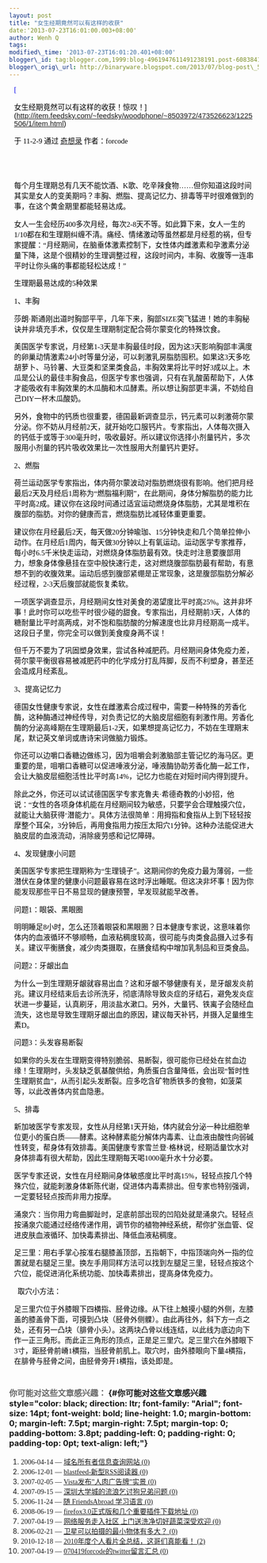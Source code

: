 ```yaml
--- 
layout: post 
title: "女生经期竟然可以有这样的收获" 
date:'2013-07-23T16:01:00.003+08:00' 
author: Wenh Q
tags:
modified\_time: '2013-07-23T16:01:20.401+08:00' 
blogger\_id: tag:blogger.com,1999:blog-4961947611491238191.post-6083841221399488949
blogger\_orig\_url: http://binaryware.blogspot.com/2013/07/blog-post\_5720.html
---
```


<div
style="color: black; direction: ltr; font-family: &quot;Arial&quot;; font-size: 11pt; margin-bottom: 0; margin-left: 7.5pt; margin-right: 7.5pt; margin-top: 0; padding: 0;">

<span
style="color: #0000ee; font-family: &quot;Verdana&quot;; text-decoration: underline;">[

女生经期竟然可以有这样的收获！惊叹！](http://item.feedsky.com/~feedsky/woodphone/~8503972/473526623/1225506/1/item.html)</span>

</div>

<div
style="color: black; direction: ltr; font-family: &quot;Arial&quot;; font-size: 11pt; margin-bottom: 0; margin-left: 7.5pt; margin-right: 7.5pt; margin-top: 0; padding-bottom: 8pt; padding-left: 0; padding-right: 0; padding-top: 0;">

<span style="font-family: &quot;Verdana&quot;;">于 11-2-9 通过
</span><span
style="color: #0000ee; font-family: &quot;Verdana&quot;; text-decoration: underline;">[奇想录](http://feed.feedsky.com/woodphone)</span><span
style="font-family: &quot;Verdana&quot;;"> 作者：forcode</span>

</div>

<div
style="color: black; direction: ltr; font-family: &quot;Arial&quot;; font-size: 11pt; height: 11pt; margin-bottom: 0; margin-left: 7.5pt; margin-right: 7.5pt; margin-top: 0; padding: 0;">

<span style="font-family: &quot;Verdana&quot;;"></span>

</div>

<div
style="color: black; direction: ltr; font-family: &quot;Arial&quot;; font-size: 11pt; margin-bottom: 0; margin-left: 7.5pt; margin-right: 7.5pt; margin-top: 0; padding: 0;">

<span
style="font-family: &quot;Verdana&quot;;">每个月生理期总有几天不能饮酒、K歌、吃辛辣食物……但你知道这段时间其实是女人的变美期吗？丰胸、燃脂、提高记忆力、排毒等平时很难做到的事，在这个黄金期里都能轻易达成。  </span>

</div>

<div
style="color: black; direction: ltr; font-family: &quot;Arial&quot;; font-size: 11pt; margin-bottom: 0; margin-left: 7.5pt; margin-right: 7.5pt; margin-top: 0; padding: 0;">

<span
style="font-family: &quot;Verdana&quot;;">女人一生会经历400多次月经，每次2-8天不等。如此算下来，女人一生的1/10都在和生理期纠缠不清。痛经、情绪激动等虽然都是月经惹的祸，但专家提醒：“月经期间，在脑垂体激素控制下，女性体内雌激素和孕激素分泌量下降，这是个很精妙的生理调整过程，这段时间内，丰胸、收腹等一连串平时让你头痛的事都能轻松达成！”</span>

</div>

<div
style="color: black; direction: ltr; font-family: &quot;Arial&quot;; font-size: 11pt; margin-bottom: 0; margin-left: 7.5pt; margin-right: 7.5pt; margin-top: 0; padding: 0;">

<span
style="font-family: &quot;Verdana&quot;;">生理期最易达成的5种效果 </span>

</div>

<div
style="color: black; direction: ltr; font-family: &quot;Arial&quot;; font-size: 11pt; margin-bottom: 0; margin-left: 7.5pt; margin-right: 7.5pt; margin-top: 0; padding: 0;">

<span style="font-family: &quot;Verdana&quot;;">1、丰胸 </span>

</div>

<div
style="color: black; direction: ltr; font-family: &quot;Arial&quot;; font-size: 11pt; margin-bottom: 0; margin-left: 7.5pt; margin-right: 7.5pt; margin-top: 0; padding: 0;">

<span
style="font-family: &quot;Verdana&quot;;">莎朗·斯通刚出道时胸部平平，几年下来，胸部SIZE突飞猛进！她的丰胸秘诀并非填充手术，仅仅是生理期制定配合荷尔蒙变化的特殊饮食。</span>

</div>

<div
style="color: black; direction: ltr; font-family: &quot;Arial&quot;; font-size: 11pt; margin-bottom: 0; margin-left: 7.5pt; margin-right: 7.5pt; margin-top: 0; padding: 0;">

<span
style="font-family: &quot;Verdana&quot;;">美国医学专家说，月经第1-3天是丰胸最佳时段，因为这3天影响胸部丰满度的卵巢动情激素24小时等量分泌，可以刺激乳房脂肪囤积。如果这3天多吃胡萝卜、马铃薯、大豆类和坚果类食品，丰胸效果将比平时好3成以上。木瓜是公认的最佳丰胸食品，但医学专家也强调，只有在乳酸菌帮助下，人体才能吸收有丰胸效果的木瓜酶和木瓜酵素。所以想让胸部更丰满，不妨给自己DIY一杯木瓜酸奶。</span>

</div>

<div
style="color: black; direction: ltr; font-family: &quot;Arial&quot;; font-size: 11pt; margin-bottom: 0; margin-left: 7.5pt; margin-right: 7.5pt; margin-top: 0; padding: 0;">

<span
style="font-family: &quot;Verdana&quot;;">另外，食物中的钙质也很重要，德国最新调查显示，钙元素可以刺激荷尔蒙分泌。你不妨从月经前2天，就开始吃口服钙片。专家指出，人体每次摄入的钙低于或等于300毫升时，吸收最好。所以建议你选择小剂量钙片，多次服用小剂量的钙片吸收效果比一次性服用大剂量钙片更好。</span>

</div>

<div
style="color: black; direction: ltr; font-family: &quot;Arial&quot;; font-size: 11pt; margin-bottom: 0; margin-left: 7.5pt; margin-right: 7.5pt; margin-top: 0; padding: 0;">

<span style="font-family: &quot;Verdana&quot;;">2、燃脂</span>

</div>

<div
style="color: black; direction: ltr; font-family: &quot;Arial&quot;; font-size: 11pt; margin-bottom: 0; margin-left: 7.5pt; margin-right: 7.5pt; margin-top: 0; padding: 0;">

<span
style="font-family: &quot;Verdana&quot;;">荷兰运动医学专家指出，体内荷尔蒙波动对脂肪燃烧很有影响。他们把月经最后2天及月经后1周称为“燃脂福利期”，在此期间，身体分解脂肪的能力比平时高2成。建议你在这段时间通过适宜运动燃烧身体脂肪，尤其是堆积在腹部的脂肪。对你的健康而言，燃烧脂肪比减轻体重更重要。</span>

</div>

<div
style="color: black; direction: ltr; font-family: &quot;Arial&quot;; font-size: 11pt; margin-bottom: 0; margin-left: 7.5pt; margin-right: 7.5pt; margin-top: 0; padding: 0;">

<span
style="font-family: &quot;Verdana&quot;;">建议你在月经最后2天，每天做20分钟瑜珈、15分钟快走和几个简单拉伸小动作。在月经后1周内，每天做30分钟以上有氧运动。运动医学专家推荐，每小时6.5千米快走运动，对燃烧身体脂肪最有效。快走时注意要腹部用力，想象身体像悬挂在空中般快速行走，这对燃烧腹部脂肪最有帮助，有意想不到的收腹效果。运动后感到腹部紧绷是正常现象，这是腹部脂肪分解必经过程，2-3天后腹部就能恢复柔软。</span>

</div>

<div
style="color: black; direction: ltr; font-family: &quot;Arial&quot;; font-size: 11pt; margin-bottom: 0; margin-left: 7.5pt; margin-right: 7.5pt; margin-top: 0; padding: 0;">

<span
style="font-family: &quot;Verdana&quot;;">一项医学调查显示，月经期间女性对美食的渴望度比平时高25%。这并非坏事！此时你可以吃些平时很少碰的甜食。专家指出，月经期前3天，人体的糖耐量比平时高两成，对不饱和脂肪酸的分解速度也比非月经期高一成半。这段日子里，你完全可以做到美食瘦身两不误！</span>

</div>

<div
style="color: black; direction: ltr; font-family: &quot;Arial&quot;; font-size: 11pt; margin-bottom: 0; margin-left: 7.5pt; margin-right: 7.5pt; margin-top: 0; padding: 0;">

<span
style="font-family: &quot;Verdana&quot;;">但千万不要为了巩固塑身效果，尝试各种减肥药。月经期间身体免疫力差，荷尔蒙平衡很容易被减肥药中的化学成分打乱阵脚，反而不利塑身，甚至还会造成月经紊乱。</span>

</div>

<div
style="color: black; direction: ltr; font-family: &quot;Arial&quot;; font-size: 11pt; margin-bottom: 0; margin-left: 7.5pt; margin-right: 7.5pt; margin-top: 0; padding: 0;">

<span style="font-family: &quot;Verdana&quot;;">3、提高记忆力 </span>

</div>

<div
style="color: black; direction: ltr; font-family: &quot;Arial&quot;; font-size: 11pt; margin-bottom: 0; margin-left: 7.5pt; margin-right: 7.5pt; margin-top: 0; padding: 0;">

<span
style="font-family: &quot;Verdana&quot;;">德国女性健康专家说，女性在雌激素合成过程中，需要一种特殊的芳香化酶，这种酶通过神经传导，对负责记忆的大脑皮层细胞有刺激作用。芳香化酶的分泌高峰期在生理期最后1-2天，如果想提高记忆力，不妨在生理期末尾，默记英文单词或唐诗宋词做脑力锻炼。 </span>

</div>

<div
style="color: black; direction: ltr; font-family: &quot;Arial&quot;; font-size: 11pt; margin-bottom: 0; margin-left: 7.5pt; margin-right: 7.5pt; margin-top: 0; padding: 0;">

<span
style="font-family: &quot;Verdana&quot;;">你还可以边嚼口香糖边做练习，因为咀嚼会刺激脑部主管记忆的海马区。更重要的是，咀嚼口香糖可以促进唾液分泌，唾液酶协助芳香化酶一起工作，会让大脑皮层细胞活性比平时高14%，记忆力也能在对短时间内得到提升。</span>

</div>

<div
style="color: black; direction: ltr; font-family: &quot;Arial&quot;; font-size: 11pt; margin-bottom: 0; margin-left: 7.5pt; margin-right: 7.5pt; margin-top: 0; padding: 0;">

<span
style="font-family: &quot;Verdana&quot;;">除此之外，你还可以试试德国医学专家克鲁夫·希德奇教的小妙招，他说：“女性的各项身体机能在月经期间较为敏感，只要学会合理触摸穴位，就能让大脑获得‘潜能力’。具体方法很简单：用拇指和食指从上到下轻轻按摩整个耳朵，3分钟后，再用食指用力按压太阳穴1分钟。这种办法能促进大脑皮层的血液流动，消除疲劳感和记忆障碍。</span>

</div>

<div
style="color: black; direction: ltr; font-family: &quot;Arial&quot;; font-size: 11pt; margin-bottom: 0; margin-left: 7.5pt; margin-right: 7.5pt; margin-top: 0; padding: 0;">

<span
style="font-family: &quot;Verdana&quot;;">4、发现健康小问题 </span>

</div>

<div
style="color: black; direction: ltr; font-family: &quot;Arial&quot;; font-size: 11pt; margin-bottom: 0; margin-left: 7.5pt; margin-right: 7.5pt; margin-top: 0; padding: 0;">

<span
style="font-family: &quot;Verdana&quot;;">美国医学专家把生理期称为“生理镜子”。这期间你的免疫力最为薄弱，一些潜伏在身体里的健康小问题最容易在这时浮出睡眠。但这决非坏事！因为你能发现那些平日不易显现的健康预警，早发现就能早改善。</span>

</div>

<div
style="color: black; direction: ltr; font-family: &quot;Arial&quot;; font-size: 11pt; margin-bottom: 0; margin-left: 7.5pt; margin-right: 7.5pt; margin-top: 0; padding: 0;">

<span
style="font-family: &quot;Verdana&quot;;">问题1：眼袋、黑眼圈</span>

</div>

<div
style="color: black; direction: ltr; font-family: &quot;Arial&quot;; font-size: 11pt; margin-bottom: 0; margin-left: 7.5pt; margin-right: 7.5pt; margin-top: 0; padding: 0;">

<span
style="font-family: &quot;Verdana&quot;;">明明睡足8小时，怎么还顶着眼袋和黑眼圈？日本健康专家说，这意味着你体内的血液循环不够顺畅，血液粘稠度较高，很可能与肉类食品摄入过多有关。建议平衡膳食，减少肉类摄取，在膳食结构中增加乳制品和豆类食品。</span>

</div>

<div
style="color: black; direction: ltr; font-family: &quot;Arial&quot;; font-size: 11pt; margin-bottom: 0; margin-left: 7.5pt; margin-right: 7.5pt; margin-top: 0; padding: 0;">

<span style="font-family: &quot;Verdana&quot;;">问题2：牙龈出血 </span>

</div>

<div
style="color: black; direction: ltr; font-family: &quot;Arial&quot;; font-size: 11pt; margin-bottom: 0; margin-left: 7.5pt; margin-right: 7.5pt; margin-top: 0; padding: 0;">

<span
style="font-family: &quot;Verdana&quot;;">为什么一到生理期牙龈就容易出血？这和牙龈不够健康有关，是牙龈发炎前兆。建议月经结束后去诊所洗牙，彻底清除导致炎症的牙结石，避免发炎症状进一步蔓延，认真刷牙，用淡盐水漱口。另外，大量钙、铁离子会随经血流失，这也是导致生理期牙龈出血的原因，建议每天补钙，并摄入足量维生素D。</span>

</div>

<div
style="color: black; direction: ltr; font-family: &quot;Arial&quot;; font-size: 11pt; margin-bottom: 0; margin-left: 7.5pt; margin-right: 7.5pt; margin-top: 0; padding: 0;">

<span
style="font-family: &quot;Verdana&quot;;">问题3：头发容易断裂</span>

</div>

<div
style="color: black; direction: ltr; font-family: &quot;Arial&quot;; font-size: 11pt; margin-bottom: 0; margin-left: 7.5pt; margin-right: 7.5pt; margin-top: 0; padding: 0;">

<span
style="font-family: &quot;Verdana&quot;;">如果你的头发在生理期变得特别脆弱、易断裂，很可能你已经处在贫血边缘！生理期时，头发缺乏氨基酸供给，角质蛋白含量降低，会出现“暂时性生理期贫血”，从而引起头发断裂。应多吃含矿物质铁多的食物，如菠菜等，以此改善体内贫血隐患。</span>

</div>

<div
style="color: black; direction: ltr; font-family: &quot;Arial&quot;; font-size: 11pt; margin-bottom: 0; margin-left: 7.5pt; margin-right: 7.5pt; margin-top: 0; padding: 0;">

<span style="font-family: &quot;Verdana&quot;;">5、排毒 </span>

</div>

<div
style="color: black; direction: ltr; font-family: &quot;Arial&quot;; font-size: 11pt; margin-bottom: 0; margin-left: 7.5pt; margin-right: 7.5pt; margin-top: 0; padding: 0;">

<span
style="font-family: &quot;Verdana&quot;;">新加坡医学专家发现，女性从月经第1天开始，体内就会分泌一种比细胞单位更小的蛋白质——酵素。这种酵素能分解体内毒素、让血液由酸性向弱碱性转变，帮身体有效排毒。美国健康专家雪兰登·格林说，经期适量饮水对身体排毒有很大帮助，因此生理期每天喝1000毫升水十分必要。 </span>

</div>

<div
style="color: black; direction: ltr; font-family: &quot;Arial&quot;; font-size: 11pt; margin-bottom: 0; margin-left: 7.5pt; margin-right: 7.5pt; margin-top: 0; padding: 0;">

<span
style="font-family: &quot;Verdana&quot;;">医学专家还说，女性在月经期间身体敏感度比平时高15%，轻轻点按几个特殊穴位，就能刺激身体新陈代谢，促进体内毒素排出。但专家也特别强调，一定要轻轻点按而非用力按摩。</span>

</div>

<div
style="color: black; direction: ltr; font-family: &quot;Arial&quot;; font-size: 11pt; margin-bottom: 0; margin-left: 7.5pt; margin-right: 7.5pt; margin-top: 0; padding: 0;">

<span
style="font-family: &quot;Verdana&quot;;">涌泉穴：当你用力弯曲脚趾时，足底前部出现的凹陷处就是涌泉穴。轻轻点按涌泉穴能通过经络传递作用，调节你的植物神经系统，帮你扩张血管、促进皮肤血液循环、加快毒素排出、降低血液粘稠度。</span>

</div>

<div
style="color: black; direction: ltr; font-family: &quot;Arial&quot;; font-size: 11pt; margin-bottom: 0; margin-left: 7.5pt; margin-right: 7.5pt; margin-top: 0; padding: 0;">

<span
style="font-family: &quot;Verdana&quot;;">足三里：用右手掌心按准右腿膝盖顶部，五指朝下，中指顶端向外一指的位置就是右腿足三里。换左手用同样方法可以找到左腿足三里，轻轻点按这个穴位，能促进消化系统功能、加快毒素排出，提高身体免疫力。</span>

</div>

<div
style="color: black; direction: ltr; font-family: &quot;Arial&quot;; font-size: 11pt; margin-bottom: 0; margin-left: 7.5pt; margin-right: 7.5pt; margin-top: 0; padding: 0;">

<span style="font-family: &quot;Verdana&quot;;">  取穴小方法：</span>

</div>

<div
style="color: black; direction: ltr; font-family: &quot;Arial&quot;; font-size: 11pt; margin-bottom: 0; margin-left: 7.5pt; margin-right: 7.5pt; margin-top: 0; padding-bottom: 3.8pt; padding-left: 0; padding-right: 0; padding-top: 0;">

<span
style="font-family: &quot;Verdana&quot;;">足三里穴位于外膝眼下四横指、胫骨边缘。从下往上触摸小腿的外侧，左膝盖的膝盖骨下面，可摸到凸块（胫骨外侧髁）。由此再往外，斜下方一点之处，还有另一凸块（腓骨小头）。这两块凸骨以线连结，以此线为底边向下作一正三角形。而此正三角形的顶点，正是足三里穴。足三里穴在外膝眼下3寸，距胫骨前嵴1横指，当胫骨前肌上。取穴时，由外膝眼向下量4横指，在腓骨与胫骨之间，由胫骨旁开1横指，该处即是。</span>

</div>

### <span style="color: #666666; font-family: &quot;Verdana&quot;;">你可能对这些文章感兴趣：</span> {#你可能对这些文章感兴趣 style="color: black; direction: ltr; font-family: "Arial"; font-size: 14pt; font-weight: bold; line-height: 1.0; margin-bottom: 0; margin-left: 7.5pt; margin-right: 7.5pt; margin-top: 0; padding-bottom: 3.8pt; padding-left: 0; padding-right: 0; padding-top: 0pt; text-align: left;"}

1.  <span style="font-family: &quot;Verdana&quot;;">2006-04-14 —
    </span><span
    style="color: #0000ee; font-family: &quot;Verdana&quot;; text-decoration: underline;">[域名所有者信息查询网站 (0)](http://qixianglu.cn/20060414143203.html)</span>
2.  <span style="font-family: &quot;Verdana&quot;;">2006-12-01 —
    </span><span
    style="color: #0000ee; font-family: &quot;Verdana&quot;; text-decoration: underline;">[blastfeed-新型RSS阅读器 (0)](http://qixianglu.cn/20061201235600.html)</span>
3.  <span style="font-family: &quot;Verdana&quot;;">2007-02-05 —
    </span><span
    style="color: #0000ee; font-family: &quot;Verdana&quot;; text-decoration: underline;">[Vista发布”人肉广告牌”实景 (0)](http://qixianglu.cn/20070205111400.html)</span>
4.  <span style="font-family: &quot;Verdana&quot;;">2007-09-15 —
    </span><span
    style="color: #0000ee; font-family: &quot;Verdana&quot;; text-decoration: underline;">[深圳大学城的流浪乞讨狗兄弟问题 (0)](http://qixianglu.cn/20070915185611.html)</span>
5.  <span style="font-family: &quot;Verdana&quot;;">2006-11-24 —
    </span><span
    style="color: #0000ee; font-family: &quot;Verdana&quot;; text-decoration: underline;">[随
    FriendsAbroad
    学习语言 (0)](http://qixianglu.cn/20061124211030.html)</span>
6.  <span style="font-family: &quot;Verdana&quot;;">2008-06-19 —
    </span><span
    style="color: #0000ee; font-family: &quot;Verdana&quot;; text-decoration: underline;">[firefox3.0正式版和几个重要插件下载地址 (0)](http://qixianglu.cn/20080619085704.html)</span>
7.  <span style="font-family: &quot;Verdana&quot;;">2007-04-19 —
    </span><span
    style="color: #0000ee; font-family: &quot;Verdana&quot;; text-decoration: underline;">[网络服务走入社区
    上门送洗净切好蔬菜深受欢迎 (0)](http://qixianglu.cn/20070419120300.html)</span>
8.  <span style="font-family: &quot;Verdana&quot;;">2006-02-21 —
    </span><span
    style="color: #0000ee; font-family: &quot;Verdana&quot;; text-decoration: underline;">[卫星可以拍摄的最小物体有多大？ (0)](http://qixianglu.cn/20060221011017.html)</span>
9.  <span style="font-family: &quot;Verdana&quot;;">2010-12-18 —
    </span><span
    style="color: #0000ee; font-family: &quot;Verdana&quot;; text-decoration: underline;">[2010年度个人看片全总结，这哥们真能看！ (2)](http://qixianglu.cn/20101218105854.html)</span>
10. <span style="font-family: &quot;Verdana&quot;;">2007-04-19 —
    </span><span
    style="color: #0000ee; font-family: &quot;Verdana&quot;; text-decoration: underline;">[070419forcode的twitter留言汇总 (0)](http://qixianglu.cn/20070419150900.html)</span>

